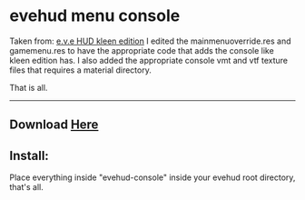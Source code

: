 # evehud menu console

Taken from: [e.v.e HUD kleen edition](https://gamebanana.com/mods/293211)
I edited the mainmenuoverride.res and gamemenu.res to have the appropriate code that adds the console like kleen edition has. I also added the appropriate console vmt and vtf texture files that requires a material directory.

That is all.

---

## Download [Here](https://github.com/crawltime/evehud-menu-console/releases/download/idfk/evehud-console.zip)
## Install:

Place everything inside "evehud-console" inside your evehud root directory, that's all.

